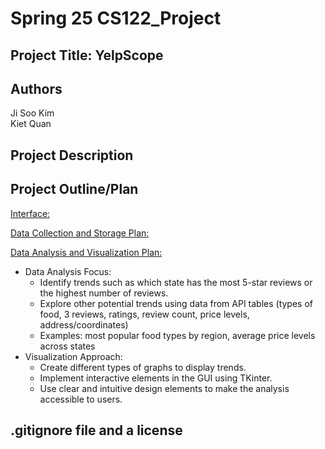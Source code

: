 # Spring 25 CS122_Project
## Project Title: YelpScope

## Authors 
Ji Soo Kim  
Kiet Quan

## Project Description

## Project Outline/Plan
<u>Interface:</u>

<u>Data Collection and Storage Plan:</u>

<u>Data Analysis and Visualization Plan: </u>
<ul>
    <li>Data Analysis Focus:
        <ul>
            <li>Identify trends such as which state has the most 5-star reviews or the highest number of reviews.</li>
            <li>Explore other potential trends using data from API tables (types of food, 3 reviews, ratings, review count, price levels, address/coordinates)</li>
            <li>Examples: most popular food types by region, average price levels across states</li>
        </ul>
    </li>
    <li>Visualization Approach:
        <ul>
            <li>Create different types of graphs to display trends.</li>
            <li>Implement interactive elements in the GUI using TKinter.</li>
            <li>Use clear and intuitive design elements to make the analysis accessible to users.</li>
        </ul>
    </li>
</ul>

## .gitignore file and a license
